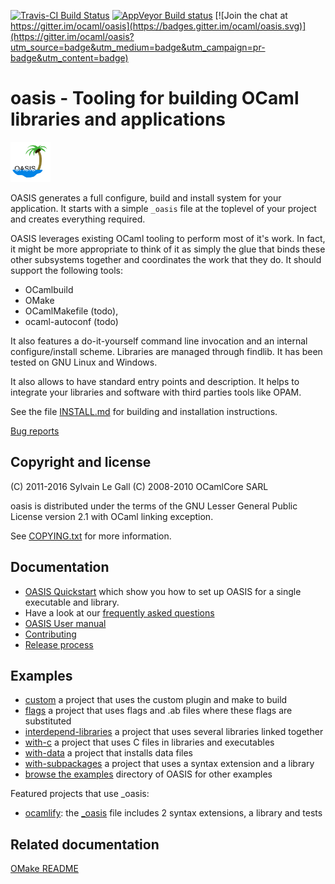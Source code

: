 [![Travis-CI Build Status](https://travis-ci.org/ocaml/oasis.svg?branch=master)](https://travis-ci.org/ocaml/oasis)
[![AppVeyor Build status](https://ci.appveyor.com/api/projects/status/42gumiqt5le643t2?svg=true)](https://ci.appveyor.com/project/gildor478/oasis)
[![Join the chat at https://gitter.im/ocaml/oasis](https://badges.gitter.im/ocaml/oasis.svg)](https://gitter.im/ocaml/oasis?utm_source=badge&utm_medium=badge&utm_campaign=pr-badge&utm_content=badge)

<!--- OASIS_START --->
<!--- DO NOT EDIT (digest: fa5b2e44255b14951d927b0e054fa38f) --->

oasis - Tooling for building OCaml libraries and applications
=============================================================

<img src="https://raw.githubusercontent.com/ocaml/oasis/master/doc/images/logo.svg" width="64" height="64"/></img>

OASIS generates a full configure, build and install system for your
application. It starts with a simple `_oasis` file at the toplevel of your
project and creates everything required.

OASIS leverages existing OCaml tooling to perform most of it's work. In fact,
it might be more appropriate to think of it as simply the glue that binds
these other subsystems together and coordinates the work that they do. It
should support the following tools:

 * OCamlbuild
 * OMake
 * OCamlMakefile (todo),
 * ocaml-autoconf (todo)

It also features a do-it-yourself command line invocation and an internal
configure/install scheme. Libraries are managed through findlib. It has been
tested on GNU Linux and Windows.

It also allows to have standard entry points and description. It helps to
integrate your libraries and software with third parties tools like OPAM.

See the file [INSTALL.md](INSTALL.md) for building and installation
instructions.

[Bug reports](https://github.com/ocaml/oasis/issues)

Copyright and license
---------------------

(C) 2011-2016 Sylvain Le Gall
(C) 2008-2010 OCamlCore SARL

oasis is distributed under the terms of the GNU Lesser General Public License
version 2.1 with OCaml linking exception.

See [COPYING.txt](COPYING.txt) for more information.

<!--- OASIS_STOP --->

Documentation
-------------

* [OASIS Quickstart](doc/QUICKSTART.md) which show you how to set up
  OASIS for a single executable and library.
* Have a look at our [frequently asked questions](doc/FAQ.md)
* [OASIS User manual](doc/MANUAL.mkd)
* [Contributing](doc/CONTRIBUTE.md)
* [Release process](doc/HACKING.md)

Examples
--------

* [custom](https://github.com/ocaml/oasis/blob/master/examples/custom/_oasis)
 a project that uses the custom plugin and make to build
* [flags](https://github.com/ocaml/oasis/blob/master/examples/flags/_oasis)
 a project that uses flags and .ab files where these flags are substituted
* [interdepend-libraries](https://github.com/ocaml/oasis/blob/master/examples/interdepend-libraries/_oasis)
 a project that uses several libraries linked together
* [with-c](https://github.com/ocaml/oasis/blob/master/examples/with-c/_oasis)
 a project that uses C files in libraries and executables
* [with-data](https://github.com/ocaml/oasis/blob/master/examples/with-data/_oasis)
 a project that installs data files
* [with-subpackages](https://github.com/ocaml/oasis/blob/master/examples/with-subpackage/_oasis)
 a project that uses a syntax extension and a library
* [browse the examples](https://github.com/ocaml/oasis/tree/master/examples)
 directory of OASIS for other examples

Featured projects that use \_oasis:

* [ocamlify](https://github.com/gildor478/ocamlify):
  the [\_oasis](https://github.com/gildor478/ocamlify/blob/master/_oasis) file includes 2 syntax extensions,
  a library and tests

Related documentation
---------------------

[OMake README](src/plugins/omake/README.md)
